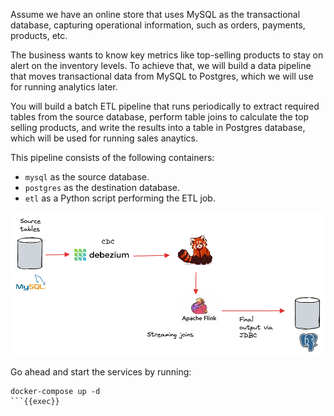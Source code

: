 Assume we have an online store that uses MySQL as the transactional database, capturing operational information, such as orders, payments, products, etc.

The business wants to know key metrics like top-selling products to stay on alert on the inventory levels. To achieve that, we will build a data pipeline that moves transactional data from MySQL to Postgres, which we will use for running analytics later. 

You will build a batch ETL pipeline that runs periodically to extract required tables from the source database, perform table joins to calculate the top selling products, and write the results into a table in Postgres database, which will be used for running sales anaytics.

This pipeline consists of the following containers:
- `mysql` as the source database.
- `postgres` as the destination database.
- `etl` as a Python script performing the ETL job.


![Batch ETL pipeline architecture](./images/architecture.png)

Go ahead and start the services by running:

```
docker-compose up -d
```{{exec}}

